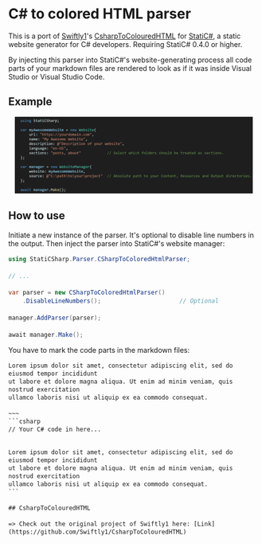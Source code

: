 # C# to colored HTML parser

This is a port of [Swiftly1](https://github.com/Swiftly1)'s [CsharpToColouredHTML](https://github.com/Swiftly1/CsharpToColouredHTML) for [StatiC#](https://github.com/RolandBraunDev/StatiCSharp), a static website generator for C# developers. Requiring StatiC# 0.4.0 or higher.

By injecting this parser into StatiC#'s website-generating process all code parts of your markdown files are rendered to look as if it was inside Visual Studio or Visual Studio Code.

## Example

<p align="center">
    <img src=".GitHub/Images/Example.jpg" width="95%" alt="Colored code example" />
</p>

## How to use

Initiate a new instance of the parser. It's optional to disable line numbers in the output. Then  inject the parser into StatiC#'s website manager:

```C#
using StatiCSharp.Parser.CSharpToColoredHtmlParser;

// ...

var parser = new CSharpToColoredHtmlParser()
    .DisableLineNumbers();                      // Optional

manager.AddParser(parser);

await manager.Make();
```

You have to mark the code parts in the markdown files:

```
Lorem ipsum dolor sit amet, consectetur adipiscing elit, sed do eiusmod tempor incididunt  
ut labore et dolore magna aliqua. Ut enim ad minim veniam, quis nostrud exercitation  
ullamco laboris nisi ut aliquip ex ea commodo consequat.

~~~
```csharp
// Your C# code in here...
```
~~~

Lorem ipsum dolor sit amet, consectetur adipiscing elit, sed do eiusmod tempor incididunt  
ut labore et dolore magna aliqua. Ut enim ad minim veniam, quis nostrud exercitation  
ullamco laboris nisi ut aliquip ex ea commodo consequat.
```

## CsharpToColouredHTML

=> Check out the original project of Swiftly1 here: [Link](https://github.com/Swiftly1/CsharpToColouredHTML)